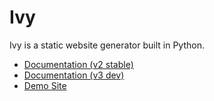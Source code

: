 # Ivy

Ivy is a static website generator built in Python.

* [Documentation (v2 stable)](http://www.dmulholl.com/docs/ivy/v2/)
* [Documentation (v3 dev)](http://www.dmulholl.com/docs/ivy/dev/)
* [Demo Site](http://www.dmulholl.com/demos/ivy/)

